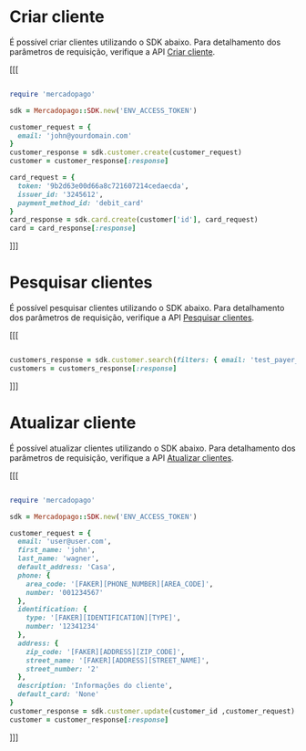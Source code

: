 # Criar cliente

É possível criar clientes utilizando o SDK abaixo. Para detalhamento dos parâmetros de requisição, verifique a API [Criar cliente](https://www.mercadopago[FAKER][URL][DOMAIN]/developers/pt/reference/customers/_customers/post).

[[[
```ruby

require 'mercadopago'

sdk = Mercadopago::SDK.new('ENV_ACCESS_TOKEN')

customer_request = {
  email: 'john@yourdomain.com'
}
customer_response = sdk.customer.create(customer_request)
customer = customer_response[:response]

card_request = {
  token: '9b2d63e00d66a8c721607214cedaecda',
  issuer_id: '3245612',
  payment_method_id: 'debit_card'
}
card_response = sdk.card.create(customer['id'], card_request)
card = card_response[:response]

```
]]]

# Pesquisar clientes

É possível pesquisar clientes utilizando o SDK abaixo. Para detalhamento dos parâmetros de requisição, verifique a API [Pesquisar clientes](https://www.mercadopago[FAKER][URL][DOMAIN]/developers/pt/reference/customers/_customers_search/get).

[[[
```ruby

customers_response = sdk.customer.search(filters: { email: 'test_payer_12345@testuser.com' })
customers = customers_response[:response]

```
]]]

# Atualizar cliente

É possível atualizar clientes utilizando o SDK abaixo. Para detalhamento dos parâmetros de requisição, verifique a API [Atualizar clientes](https://www.mercadopago[FAKER][URL][DOMAIN]/developers/pt/reference/customers/_customers_id/put).

[[[
```ruby

require 'mercadopago'

sdk = Mercadopago::SDK.new('ENV_ACCESS_TOKEN')

customer_request = {
  email: 'user@user.com',
  first_name: 'john',
  last_name: 'wagner',
  default_address: 'Casa',
  phone: {
    area_code: '[FAKER][PHONE_NUMBER][AREA_CODE]',
    number: '001234567'
  },
  identification: {
    type: '[FAKER][IDENTIFICATION][TYPE]',
    number: '12341234'
  },
  address: {
    zip_code: '[FAKER][ADDRESS][ZIP_CODE]',
    street_name: '[FAKER][ADDRESS][STREET_NAME]',
    street_number: '2'
  },
  description: 'Informações do cliente',
  default_card: 'None'
}
customer_response = sdk.customer.update(customer_id ,customer_request)
customer = customer_response[:response]

```
]]]